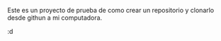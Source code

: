 Este es un proyecto de prueba de como crear un repositorio y clonarlo desde githun a mi computadora.

:d

